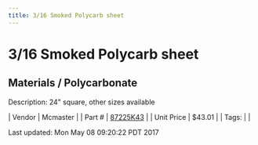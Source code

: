 ```yaml
---
title: 3/16 Smoked Polycarb sheet
---
```


# 3/16 Smoked Polycarb sheet
## Materials / Polycarbonate
Description: 	24" square, other sizes available 

| Vendor | Mcmaster | 
| Part # | [87225K43](https://www.mcmaster.com/#87225K43) | 
| Unit Price | $43.01 | 
| Tags: |  | 

Last updated: Mon May 08 09:20:22 PDT 2017